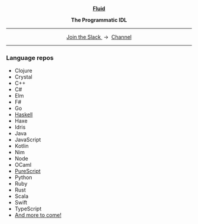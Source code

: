 <p align="center">
  <a href="https://www.fluid-idl.org/">
    <b>Fluid</b>
  </a>
</p>


<p align="center">
  <b>The Programmatic IDL</b>
</p>

<hr />

<p align="center">
  <a href="http://slack.httpapis.com">
    Join the Slack
  </a>
  &nbsp;->&nbsp;
  <a href="https://httpapis.slack.com/messages/C80SNUPMM">Channel</a>
</p>

<hr />

### Language repos

* Clojure
* Crystal
* C++
* C#
* Elm
* F#
* Go
* [Haskell](https://github.com/jxv/fluid-haskell)
* Haxe
* Idris
* Java
* JavaScript
* Kotlin
* Nim
* Node
* OCaml
* [PureScript](https://github.com/jxv/fluid-purescript)
* Python
* Ruby
* Rust
* Scala
* Swift
* TypeScript
* [And more to come!](https://github.com/jxv/fluid/blob/master/targets.txt)
